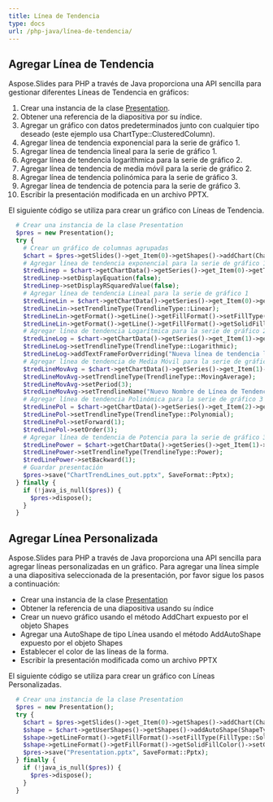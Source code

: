 ```yaml
---
title: Línea de Tendencia
type: docs
url: /php-java/línea-de-tendencia/
---
```


## **Agregar Línea de Tendencia**
Aspose.Slides para PHP a través de Java proporciona una API sencilla para gestionar diferentes Líneas de Tendencia en gráficos:

1. Crear una instancia de la clase [Presentation](https://reference.aspose.com/slides/php-java/aspose.slides/Presentation).
1. Obtener una referencia de la diapositiva por su índice.
1. Agregar un gráfico con datos predeterminados junto con cualquier tipo deseado (este ejemplo usa ChartType::ClusteredColumn).
1. Agregar línea de tendencia exponencial para la serie de gráfico 1.
1. Agregar línea de tendencia lineal para la serie de gráfico 1.
1. Agregar línea de tendencia logarithmica para la serie de gráfico 2.
1. Agregar línea de tendencia de media móvil para la serie de gráfico 2.
1. Agregar línea de tendencia polinómica para la serie de gráfico 3.
1. Agregar línea de tendencia de potencia para la serie de gráfico 3.
1. Escribir la presentación modificada en un archivo PPTX.

El siguiente código se utiliza para crear un gráfico con Líneas de Tendencia.

```php
  # Crear una instancia de la clase Presentation
  $pres = new Presentation();
  try {
    # Crear un gráfico de columnas agrupadas
    $chart = $pres->getSlides()->get_Item(0)->getShapes()->addChart(ChartType::ClusteredColumn, 20, 20, 500, 400);
    # Agregar línea de tendencia exponencial para la serie de gráfico 1
    $tredLinep = $chart->getChartData()->getSeries()->get_Item(0)->getTrendLines()->add(TrendlineType::Exponential);
    $tredLinep->setDisplayEquation(false);
    $tredLinep->setDisplayRSquaredValue(false);
    # Agregar línea de tendencia Lineal para la serie de gráfico 1
    $tredLineLin = $chart->getChartData()->getSeries()->get_Item(0)->getTrendLines()->add(TrendlineType::Linear);
    $tredLineLin->setTrendlineType(TrendlineType::Linear);
    $tredLineLin->getFormat()->getLine()->getFillFormat()->setFillType(FillType::Solid);
    $tredLineLin->getFormat()->getLine()->getFillFormat()->getSolidFillColor()->setColor(java("java.awt.Color")->RED);
    # Agregar línea de tendencia Logarítmica para la serie de gráfico 2
    $tredLineLog = $chart->getChartData()->getSeries()->get_Item(1)->getTrendLines()->add(TrendlineType::Logarithmic);
    $tredLineLog->setTrendlineType(TrendlineType::Logarithmic);
    $tredLineLog->addTextFrameForOverriding("Nueva línea de tendencia logarítmica");
    # Agregar línea de tendencia de Media Móvil para la serie de gráfico 2
    $tredLineMovAvg = $chart->getChartData()->getSeries()->get_Item(1)->getTrendLines()->add(TrendlineType::MovingAverage);
    $tredLineMovAvg->setTrendlineType(TrendlineType::MovingAverage);
    $tredLineMovAvg->setPeriod(3);
    $tredLineMovAvg->setTrendlineName("Nuevo Nombre de Línea de Tendencia");
    # Agregar línea de tendencia Polinómica para la serie de gráfico 3
    $tredLinePol = $chart->getChartData()->getSeries()->get_Item(2)->getTrendLines()->add(TrendlineType::Polynomial);
    $tredLinePol->setTrendlineType(TrendlineType::Polynomial);
    $tredLinePol->setForward(1);
    $tredLinePol->setOrder(3);
    # Agregar línea de tendencia de Potencia para la serie de gráfico 3
    $tredLinePower = $chart->getChartData()->getSeries()->get_Item(1)->getTrendLines()->add(TrendlineType::Power);
    $tredLinePower->setTrendlineType(TrendlineType::Power);
    $tredLinePower->setBackward(1);
    # Guardar presentación
    $pres->save("ChartTrendLines_out.pptx", SaveFormat::Pptx);
  } finally {
    if (!java_is_null($pres)) {
      $pres->dispose();
    }
  }
```

## **Agregar Línea Personalizada**
Aspose.Slides para PHP a través de Java proporciona una API sencilla para agregar líneas personalizadas en un gráfico. Para agregar una línea simple a una diapositiva seleccionada de la presentación, por favor sigue los pasos a continuación:

- Crear una instancia de la clase [Presentation](https://reference.aspose.com/slides/php-java/aspose.slides/Presentation)
- Obtener la referencia de una diapositiva usando su índice
- Crear un nuevo gráfico usando el método AddChart expuesto por el objeto Shapes
- Agregar una AutoShape de tipo Línea usando el método AddAutoShape expuesto por el objeto Shapes
- Establecer el color de las líneas de la forma.
- Escribir la presentación modificada como un archivo PPTX

El siguiente código se utiliza para crear un gráfico con Líneas Personalizadas.

```php
  # Crear una instancia de la clase Presentation
  $pres = new Presentation();
  try {
    $chart = $pres->getSlides()->get_Item(0)->getShapes()->addChart(ChartType::ClusteredColumn, 100, 100, 500, 400);
    $shape = $chart->getUserShapes()->getShapes()->addAutoShape(ShapeType::Line, 0, $chart->getHeight() / 2, $chart->getWidth(), 0);
    $shape->getLineFormat()->getFillFormat()->setFillType(FillType::Solid);
    $shape->getLineFormat()->getFillFormat()->getSolidFillColor()->setColor(java("java.awt.Color")->RED);
    $pres->save("Presentation.pptx", SaveFormat::Pptx);
  } finally {
    if (!java_is_null($pres)) {
      $pres->dispose();
    }
  }
```